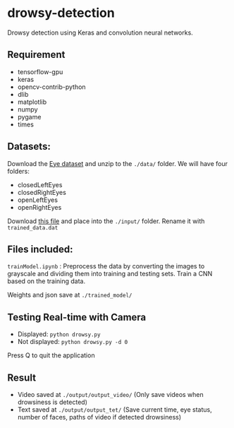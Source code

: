 # drowsy-detection

Drowsy detection using Keras and convolution neural networks.

## Requirement
* tensorflow-gpu
* keras
* opencv-contrib-python
* dlib
* matplotlib
* numpy
* pygame
* times

## Datasets:
Download the [Eye dataset](http://parnec.nuaa.edu.cn/xtan/data/datasets/dataset_B_Eye_Images.rar) and unzip to the ``` ./data/ ``` folder. We will have four folders:
* closedLeftEyes
* closedRightEyes
* openLeftEyes
* openRightEyes

Download [this file](https://github.com/AKSHAYUBHAT/TensorFace/blob/master/openface/models/dlib/shape_predictor_68_face_landmarks.dat) and place into the ``` ./input/ ``` folder. Rename it with ```trained_data.dat```

## Files included:
``` trainModel.ipynb ``` : Preprocess the data by converting the images to grayscale and dividing them into training and testing sets. Train a CNN based on the training data.

Weights and json save at ``` ./trained_model/ ```

## Testing Real-time with Camera
* Displayed: ```python drowsy.py ``` 
* Not displayed: ```python drowsy.py -d 0```

Press Q to quit the application

## Result
* Video saved at ``` ./output/output_video/ ``` (Only save videos when drowsiness is detected)
* Text saved at ``` ./output/output_tet/ ``` (Save current time, eye status, number of faces, paths of video if detected drowsiness)
